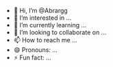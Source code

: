 - 👋 Hi, I’m @Abrargg
- 👀 I’m interested in ...
- 🌱 I’m currently learning ...
- 💞️ I’m looking to collaborate on ...
- 📫 How to reach me ...
- 😄 Pronouns: ...
- ⚡ Fun fact: ...

<!---
Abrargg/Abrargg is a ✨ special ✨ repository because its `README.md` (this file) appears on your GitHub profile.
You can click the Preview link to take a look at your changes.
--->
